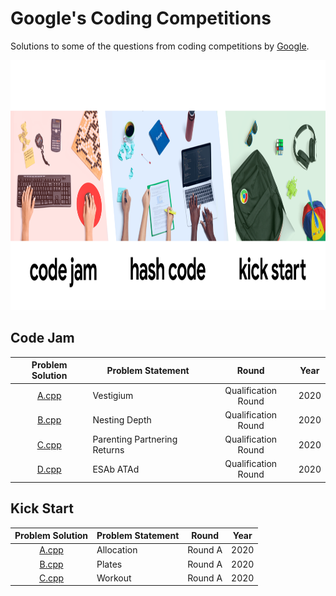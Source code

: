 # Google's Coding Competitions

Solutions to some of the questions from coding competitions by [Google](https://codingcompetitions.withgoogle.com/ "Google's Coding Competitions").

<p align="center"><img src="../assets/google.png" height=400px"></p>

## Code Jam

| Problem Solution										| Problem Statement 					| Round 				| Year	|
|:-----------------------------------------------------:|---------------------------------------|:---------------------:|:-----:|
| [A.cpp](Code%20Jam/2020/Qualification%20Round/A.cpp)	| Vestigium								| Qualification Round	| 2020	|
| [B.cpp](Code%20Jam/2020/Qualification%20Round/B.cpp)	| Nesting Depth							| Qualification Round	| 2020	|
| [C.cpp](Code%20Jam/2020/Qualification%20Round/C.cpp)	| Parenting Partnering Returns			| Qualification Round	| 2020	|
| [D.cpp](Code%20Jam/2020/Qualification%20Round/D.cpp)	| ESAb ATAd								| Qualification Round	| 2020	|

## Kick Start

| Problem Solution								| Problem Statement 	| Round 	| Year	|
|:---------------------------------------------:|-----------------------|:---------:|:-----:|
| [A.cpp](Kick%20Start/2020/Round%20A/A.cpp)	| Allocation			| Round A	| 2020	|
| [B.cpp](Kick%20Start/2020/Round%20A/B.cpp)	| Plates				| Round A	| 2020	|
| [C.cpp](Kick%20Start/2020/Round%20A/C.cpp)	| Workout				| Round A	| 2020	|

[//]: # (Code Jam)

[//]: # (Hash Code)

[//]: # (Kick Start)

[//]: # (EOF)